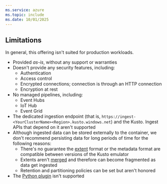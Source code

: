 ```yaml
---
ms.service: azure
ms.topic: include
ms.date: 10/01/2025
---
```


## Limitations

In general, this offering isn't suited for production workloads.

- Provided *as-is*, without any support or warranties
- Doesn't provide any security features, including:
  - Authentication
  - Access control
  - Encrypted connections; connection is through an HTTP connection
  - Encryption at rest
- No managed pipelines, including:  
  - Event Hubs
  - IoT Hub
  - Event Grid
- The dedicated ingestion endpoint (that is, `https://ingest-<YourClusterName><Region>.kusto.windows.net`) and the Kusto. Ingest APIs that depend on it aren't supported
- Although ingested data can be stored externally to the container, we don't recommend persisting data for long periods of time for the following reasons:
  - There's no guarantee the [extent](/kusto/management/extents-overview?view=azure-data-explorer&preserve-view=true) format or the metadata format are compatible between versions of the Kusto emulator
  - Extents aren't [merged](/kusto/management/merge-policy?view=azure-data-explorer&preserve-view=true) and therefore can become fragmented as data get ingested
  - Retention and partitioning policies can be set but aren't honored
- The [Python plugin](/kusto/query/python-plugin?view=azure-data-explorer&preserve-view=true?view=azure-data-explorer&preserve-view=true) isn't supported
